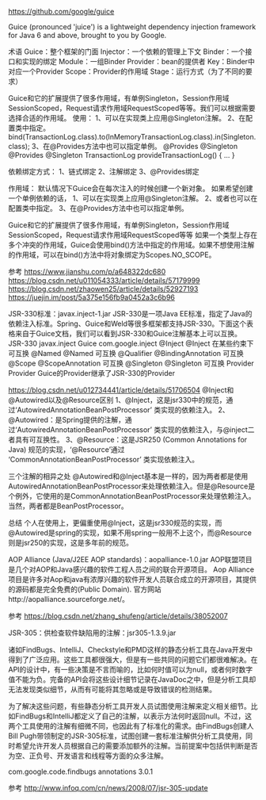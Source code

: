 https://github.com/google/guice


Guice (pronounced 'juice') is a lightweight dependency injection framework for Java 6 and above, brought to you by Google. 


术语
Guice：整个框架的门面
Injector：一个依赖的管理上下文
Binder：一个接口和实现的绑定
Module：一组Binder
Provider：bean的提供者
Key：Binder中对应一个Provider
Scope：Provider的作用域
Stage：运行方式（为了不同的要求）


Guice和它的扩展提供了很多作用域，有单例Singleton，Session作用域SessionScoped，Request请求作用域RequestScoped等等。我们可以根据需要选择合适的作用域。
使用：
1、可以在实现类上应用@Singleton注解。
2、在配置类中指定。bind(TransactionLog.class).to(InMemoryTransactionLog.class).in(Singleton.class);
3、在@Provides方法中也可以指定单例。
  @Provides @Singleton
 @Provides @Singleton
  TransactionLog provideTransactionLog() {
    ...
  }


依赖绑定方式：
1、链式绑定
2、注解绑定
3、@Provides绑定


作用域：
默认情况下Guice会在每次注入的时候创建一个新对象。
如果希望创建一个单例依赖的话，
1、可以在实现类上应用@Singleton注解。
2、或者也可以在配置类中指定。
3、在@Provides方法中也可以指定单例。



Guice和它的扩展提供了很多作用域，有单例Singleton，Session作用域SessionScoped，Request请求作用域RequestScoped等等
如果一个类型上存在多个冲突的作用域，Guice会使用bind()方法中指定的作用域。如果不想使用注解的作用域，可以在bind()方法中将对象绑定为Scopes.NO_SCOPE。



参考
https://www.jianshu.com/p/a648322dc680
https://blog.csdn.net/u011054333/article/details/57179999
https://blog.csdn.net/zhaowen25/article/details/52927193
https://juejin.im/post/5a375e156fb9a0452a3c6b96



JSR-330标准：javax.inject-1.jar
JSR-330是一项Java EE标准，指定了Java的依赖注入标准。Spring、Guice和Weld等很多框架都支持JSR-330。下面这个表格来自于Guice文档，我们可以看到JSR-330和Guice注解基本上可以互换。
JSR-330 javax.inject	Guice com.google.inject	
@Inject	@Inject	在某些约束下可互换
@Named	@Named	可互换
@Qualifier	@BindingAnnotation	可互换
@Scope	@ScopeAnnotation	可互换
@Singleton	@Singleton	可互换
Provider	Provider	Guice的Provider继承了JSR-330的Provider


https://blog.csdn.net/u012734441/article/details/51706504
@Inject和@Autowired以及@Resource区别
1、@Inject，这是jsr330中的规范，通过‘AutowiredAnnotationBeanPostProcessor’ 类实现的依赖注入。
2、@Autowired：是Spring提供的注解，通过‘AutowiredAnnotationBeanPostProcessor’ 类实现的依赖注入，与@inject二者具有可互换性。
3、@Resource：这是JSR250 (Common Annotations for Java) 规范的实现，‘@Resource’通过 ‘CommonAnnotationBeanPostProcessor’ 类实现依赖注入。

三个注解的相异之处
@Autowired和@Inject基本是一样的，因为两者都是使用AutowiredAnnotationBeanPostProcessor来处理依赖注入。但是@Resource是个例外，它使用的是CommonAnnotationBeanPostProcessor来处理依赖注入。当然，两者都是BeanPostProcessor。

总结
个人在使用上，更偏重使用@Inject，这是jsr330规范的实现，而@Autowired是spring的实现，如果不用spring一般用不上这个，而@Resource则是jsr250的实现，这是多年前的规范。





AOP Alliance (Java/J2EE AOP standards)：aopalliance-1.0.jar
AOP联盟项目是几个对AOP和Java感兴趣的软件工程人员之间的联合开源项目。
Aop Alliance项目是许多对Aop和java有浓厚兴趣的软件开发人员联合成立的开源项目，其提供的源码都是完全免费的(Public Domain).
官方网站http://aopalliance.sourceforge.net/。

参考
https://blog.csdn.net/zhang_shufeng/article/details/38052007



JSR-305：供检查软件缺陷用的注解：jsr305-1.3.9.jar

诸如FindBugs、IntelliJ、Checkstyle和PMD这样的静态分析工具在Java开发中得到了广泛应用。这些工具都很强大，但是有一些共同的问题它们都很难解决。在API的设计中，有一些决策是不言而喻的，比如何时值可以为null，或者何时数字值不能为负。完备的API会将这些设计细节记录在JavaDoc之中，但是分析工具却无法发现类似细节，从而有可能将其忽略或是导致错误的检测结果。

为了解决这些问题，有些静态分析工具开发人员试图使用注解来定义相关细节。比如FindBugs和IntelliJ都定义了自己的注解，以表示方法何时返回null。不过，这两个工具使用的注解有细微不同，也因此有了标准化的需求。由FindBugs创建人Bill Pugh带领制定的JSR-305标准，试图创建一套标准注解供分析工具使用，同时希望允许开发人员根据自己的需要添加额外的注解。当前提案中包括供判断是否为空、正负号、开发语言和线程等方面的众多注解。


<dependency>
    <groupId>com.google.code.findbugs</groupId>
    <artifactId>annotations</artifactId>
    <version>3.0.1</version>
</dependency>

参考
http://www.infoq.com/cn/news/2008/07/jsr-305-update







